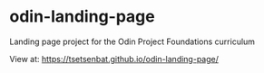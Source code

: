 # odin-landing-page
Landing page project for the Odin Project Foundations curriculum

View at: https://tsetsenbat.github.io/odin-landing-page/
